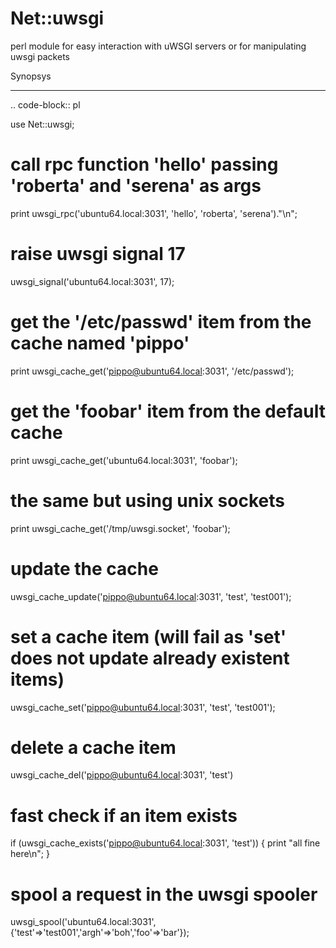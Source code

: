 Net::uwsgi
==========

perl module for easy interaction with uWSGI servers or for manipulating uwsgi packets


Synopsys
********

.. code-block:: pl

   use Net::uwsgi;
   
   # call rpc function 'hello' passing 'roberta' and 'serena' as args
   print uwsgi_rpc('ubuntu64.local:3031', 'hello', 'roberta', 'serena')."\n";
   
   # raise uwsgi signal 17
   uwsgi_signal('ubuntu64.local:3031', 17);
   
   # get the '/etc/passwd' item from the cache named 'pippo'
   print uwsgi_cache_get('pippo@ubuntu64.local:3031', '/etc/passwd');
   
   # get the 'foobar' item from the default cache
   print uwsgi_cache_get('ubuntu64.local:3031', 'foobar');
   
   # the same but using unix sockets
   print uwsgi_cache_get('/tmp/uwsgi.socket', 'foobar');
   
   # update the cache
   uwsgi_cache_update('pippo@ubuntu64.local:3031', 'test', 'test001');
   
   # set a cache item (will fail as 'set' does not update already existent items)
   uwsgi_cache_set('pippo@ubuntu64.local:3031', 'test', 'test001');
   
   # delete a cache item
   uwsgi_cache_del('pippo@ubuntu64.local:3031', 'test')
   
   # fast check if an item exists
   if (uwsgi_cache_exists('pippo@ubuntu64.local:3031', 'test')) {
           print "all fine here\n";
   }
   
   # spool a request in the uwsgi spooler
   uwsgi_spool('ubuntu64.local:3031', {'test'=>'test001','argh'=>'boh','foo'=>'bar'});
